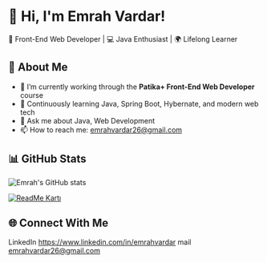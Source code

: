 # 👋 Hi, I'm Emrah Vardar!

🎯 Front-End Web Developer | 💻 Java Enthusiast | 🌍 Lifelong Learner

## 🚀 About Me
- 🔭 I’m currently working through the **Patika+ Front-End Web Developer** course
- 🌱 Continuously learning Java, Spring Boot, Hybernate, and modern web tech
- 💬 Ask me about Java, Web Development
- 📫 How to reach me: emrahvardar26@gmail.com

## 📊 GitHub Stats
![Emrah's GitHub stats](https://github-readme-stats.vercel.app/api?username=emrahvardar&show_icons=true&theme=tokyonight)

[![ReadMe Kartı](https://github-readme-stats.vercel.app/api/pin/?username=mustafacagri&repo=github-readme-stats)](https://github.com/anuraghazra/github-readme-stats)
## 🌐 Connect With Me
LinkedIn https://www.linkedin.com/in/emrahvardar
mail emrahvardar26@gmail.com


<!--
**vardar26/vardar26** is a ✨ _special_ ✨ repository because its `README.md` (this file) appears on your GitHub profile.

Here are some ideas to get you started:

- 🔭 I’m currently working on ...
- 🌱 I’m currently learning ...
- 👯 I’m looking to collaborate on ...
- 🤔 I’m looking for help with ...
- 💬 Ask me about ...
- 📫 How to reach me: ...
- 😄 Pronouns: ...
- ⚡ Fun fact: ...
-->
